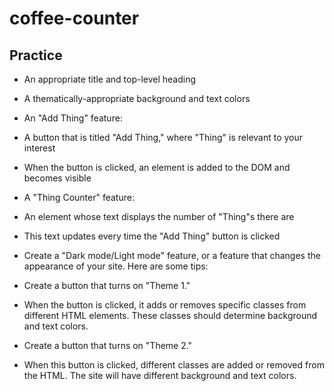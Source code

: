 # coffee-counter

## Practice
* An appropriate title and top-level heading
* A thematically-appropriate background and text colors
* An "Add Thing" feature:
* A button that is titled "Add Thing," where "Thing" is relevant to your interest
* When the button is clicked, an element is added to the DOM and becomes visible
* A "Thing Counter" feature:
* An element whose text displays the number of "Thing"s there are
* This text updates every time the "Add Thing" button is clicked
* Create a "Dark mode/Light mode" feature, or a feature that changes the appearance of your site. Here are some tips:

* Create a button that turns on "Theme 1."
* When the button is clicked, it adds or removes specific classes from different HTML elements. These classes should determine background and text colors.
* Create a button that turns on "Theme 2."
* When this button is clicked, different classes are added or removed from the HTML. The site will have different background and text colors.
